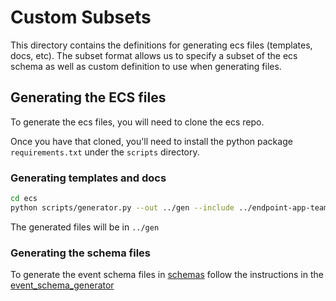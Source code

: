# Custom Subsets

This directory contains the definitions for generating ecs files (templates, docs, etc). The subset format allows us to
specify a subset of the ecs schema as well as custom definition to use when generating files.

## Generating the ECS files

To generate the ecs files, you will need to clone the ecs repo.

Once you have that cloned, you'll need to install the python package `requirements.txt` under the `scripts` directory.

### Generating templates and docs

```bash
cd ecs
python scripts/generator.py --out ../gen --include ../endpoint-app-team/custom_schemas --subset ../endpoint-app-team/custom_subsets/elastic_endpoint/events/* ../endpoint-app-team/custom_subsets/*.yml
```

The generated files will be in `../gen`

### Generating the schema files

To generate the event schema files in [schemas](../schemas) follow the instructions in the [event_schema_generator](../scripts/event_schema_generator/README.md)
